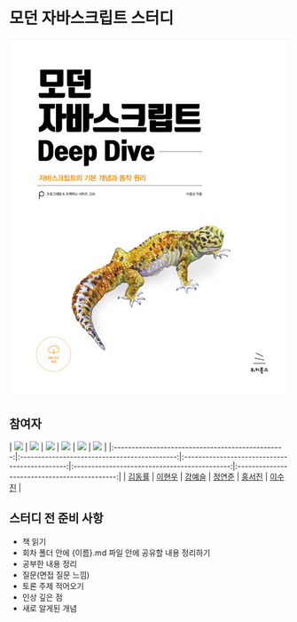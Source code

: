 # 모던 자바스크립트 스터디

![deepdive](img/deepdive.png)

## 참여자

|   ![](https://github.com/doctork4.png?size=100)    | ![](https://github.com/hyunwlee-dev.png?size=100)  | ![](https://github.com/yheseul.png?size=100) | ![](https://github.com/Chadolbaegi128.png?size=100) | ![](https://github.com/lucia0929.png?size=100) | ![](https://github.com/lumayi.png?size=100) |
|:------------------------------------------------:|:--------------------------------------------:|:---------------------------------------------:|:--------------------------------------------:|:--------------------------------------------:|
|         [김동률](https://github.com/doctork4)         |       [이현우](https://github.com/hyunwlee-dev)       |      [강예슬](https://github.com/yheseul)       |      [정연준](https://github.com/Chadolbaegi128)       |      [홍서진](https://github.com/lucia0929)       |      [이수진](https://github.com/lumayi)       |



## 스터디 전 준비 사항
- 책 읽기
- 회차 폴더 안에 {이름}.md 파일 안에 공유할 내용 정리하기
- 공부한 내용 정리
- 질문(면접 질문 느낌)
- 토론 주제 적어오기
- 인상 깊은 점
- 새로 알게된 개념

